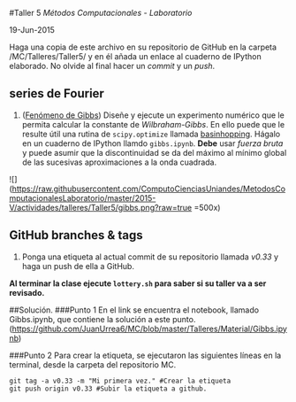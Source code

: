 #Taller 5
*Métodos Computacionales - Laboratorio*

19-Jun-2015

Haga una copia de este archivo en su repositorio de GitHub en la carpeta /MC/Talleres/Taller5/ y en él añada un enlace al cuaderno de IPython elaborado. No olvide al final hacer un *commit* y un *push*.

## series de Fourier

1. ([Fenómeno de Gibbs](https://en.wikipedia.org/wiki/Gibbs_phenomenon)) Diseñe y ejecute un experimento numérico que le permita calcular la constante de *Wilbraham-Gibbs*. En ello puede que le resulte útil una rutina de `scipy.optimize` llamada [basinhopping](http://docs.scipy.org/doc/scipy-0.15.1/reference/generated/scipy.optimize.basinhopping.html). Hágalo en un cuaderno de IPython llamdo `gibbs.ipynb`. **Debe** usar *fuerza bruta* y puede asumir que la discontinuidad se da del máximo al mínimo global de las sucesivas aproximaciones a la onda cuadrada.

![](https://raw.githubusercontent.com/ComputoCienciasUniandes/MetodosComputacionalesLaboratorio/master/2015-V/actividades/talleres/Taller5/gibbs.png?raw=true =500x) 


## GitHub branches & tags

1. Ponga una etiqueta al actual commit de su repositorio llamada *v0.33* y haga un push de ella a GitHub.


**Al terminar la clase ejecute `lottery.sh` para saber si su taller va a ser revisado.**

##Solución.
###Punto 1
En el link se encuentra el notebook, llamado Gibbs.ipynb, que contiene la solución a este punto.
(https://github.com/JuanUrrea6/MC/blob/master/Talleres/Material/Gibbs.ipynb)

###Punto 2
Para crear la etiqueta, se ejecutaron las siguientes líneas en la terminal, desde la carpeta del repositorio MC.
```
git tag -a v0.33 -m "Mi primera vez." #Crear la etiqueta
git push origin v0.33 #Subir la etiqueta a github.
```
